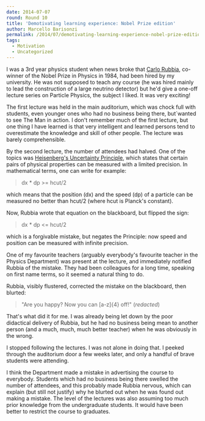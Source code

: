 ```yaml
---
date: 2014-07-07
round: Round 10
title: 'Demotivating learning experience: Nobel Prize edition'
author: Marcello Barisonzi
permalink: /2014/07/demotivating-learning-experience-nobel-prize-edition/
tags:
  - Motivation
  - Uncategorized
---
```

I was a 3rd year physics student when news broke that <a href="http://en.wikipedia.org/wiki/Carlo_Rubbia" target="_blank">Carlo Rubbia</a>, co-winner of the Nobel Prize in Physics in 1984, had been hired by my university. He was not supposed to teach any course (he was hired mainly to lead the construction of a large neutrino detector) but he'd give a one-off lecture series on Particle Physics, the subject I liked. It was very exciting!

The first lecture was held in the main auditorium, which was chock full with students, even younger ones who had no business being there, but´wanted to see The Man in action. I don't remember much of the first lecture, but one thing I have learned is that very intelligent and learned persons tend to overestimate the knowledge and skill of other people. The lecture was barely comprehensible.

By the second lecture, the number of attendees had halved. One of the topics was <a href="http://en.wikipedia.org/wiki/Uncertainty_principle" target="_blank">Heisenberg's Uncertainty Principle</a>, which states that certain pairs of physical properties can be measured with a limited precision. In mathematical terms, one can write for example:

> dx * dp >= hcut/2

which means that the position (dx) and the speed (dp) of a particle can be measured no better than hcut/2 (where hcut is Planck's constant).

Now, Rubbia wrote that equation on the blackboard, but flipped the sign:

> dx * dp <= hcut/2

which is a forgivable mistake, but negates the Principle: now speed and position can be measured with infinite precision.

One of my favourite teachers (arguably everybody's favourite teacher in the Physics Department) was present at the lecture, and immediately notified Rubbia of the mistake. They had been colleagues for a long time, speaking on first name terms, so it seemed a natural thing to do.

Rubbia, visibly flustered, corrected the mistake on the blackboard, then blurted:

> "Are you happy? Now you can [a-z]{4} off!" (*redacted*)

That's what did it for me. I was already being let down by the poor didactical delivery of Rubbia, but he had no business being mean to another person (and a much, much, much better teacher) when he was obviously in the wrong.

I stopped following the lectures. I was not alone in doing that. I peeked through the auditorium door a few weeks later, and only a handful of brave students were attending.

I think the Department made a mistake in advertising the course to everybody. Students which had no business being there swelled the number of attendees, and this probably made Rubbia nervous, which can explain (but still not justify) why he blurted out when he was found out making a mistake. The level of the lectures was also assuming too much prior knowledge from the undergraduate students. It would have been better to restrict the course to graduates.

&nbsp;

&nbsp;

&nbsp;

&nbsp;

&nbsp;

&nbsp;

&nbsp;

&nbsp;

&nbsp;

&nbsp;

&nbsp;

&nbsp;
